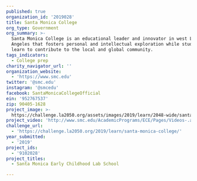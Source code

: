 ```yaml
---
published: true
organization_id: '2019028'
title: Santa Monica College
org_type: Government
org_summary: >-
  Santa Monica College is an educational leader and innovator in west Los
  Angeles that fosters personal and intellectual exploration while students
  learn to contribute to the local and global community.
tags_indicators:
  - College prep
charity_navigator_url: ''
organization_website:
  - 'https://www.smc.edu'
twitter: '@smc.edu'
instagram: '@smcedu'
facebook: SantaMonicaCollegeOfficial
ein: '952767537'
zip: 90405-1628
project_image: >-
  https://challenge.la2050.org/assets/images/2019/learn/2048-wide/santa-monica-college.jpg
project_video: 'http://www.smc.edu/AcademicPrograms/ECE/Pages/Videos-.aspx'
challenge_url:
  - 'https://challenge.la2050.org/2019/learn/santa-monica-college/'
year_submitted:
  - '2019'
project_ids:
  - '9102028'
project_titles:
  - Santa Monica Early Childhood Lab School

---
```

